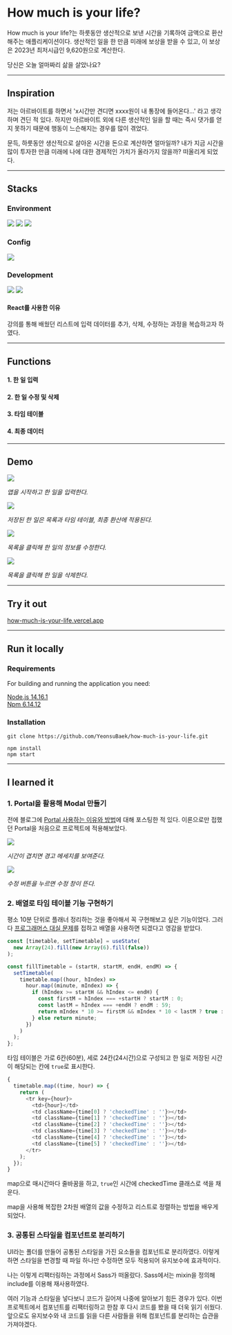 # How much is your life?

How much is your life?는 하룻동안 생산적으로 보낸 시간을 기록하여 금액으로 환산해주는 애플리케이션이다. 생산적인 일을 한 만큼 미래에 보상을 받을 수 있고, 이 보상은 2023년 최저시급인 9,620원으로 계산한다.

당신은 오늘 얼마짜리 삶을 살았나요?

---

## Inspiration

저는 아르바이트를 하면서 'x시간만 견디면 xxxx원이 내 통장에 들어온다...' 라고 생각하며 견딘 적 있다. 하지만 아르바이트 외에 다른 생산적인 일을 할 때는 즉시 댓가를 얻지 못하기 때문에 행동이 느슨해지는 경우를 많이 겪었다.

문득, 하룻동안 생산적으로 살아온 시간을 돈으로 계산하면 얼마일까? 내가 지금 시간을 많이 투자한 만큼 미래에 나에 대한 경제적인 가치가 올라가지 않을까? 떠올리게 되었다.

---

## Stacks

### Environment

<img src="https://img.shields.io/badge/Visual Studio Code-007ACC?style=flat-square&logo=VisualStudioCode&logoColor=white"/>
<img src="https://img.shields.io/badge/GitHub-181717?style=flat-square&logo=GitHub&logoColor=white"/>
<img src="https://img.shields.io/badge/Figma-F24E1E?style=flat-square&logo=Figma&logoColor=white"/>

### Config

<img src="https://img.shields.io/badge/npm-CB3837?style=flat-square&logo=npm&logoColor=white"/>

### Development

<img src="https://img.shields.io/badge/React-61DAFB?style=flat-square&logo=React&logoColor=black"/>
<img src="https://img.shields.io/badge/CSS3-1572B6?style=flat-square&logo=CSS3&logoColor=white"/>

#### React를 사용한 이유

강의를 통해 배웠던 리스트에 입력 데이터를 추가, 삭제, 수정하는 과정을 복습하고자 하였다.

---

## Functions

#### 1. 한 일 입력

#### 2. 한 일 수정 및 삭제

#### 3. 타임 테이블

#### 4. 최종 데이터

---

## Demo

![](https://velog.velcdn.com/images/yeonsubaek/post/e9bfc0cb-920e-42a8-882d-14aefe474e45/image.gif)

_앱을 시작하고 한 일을 입력한다._

![](https://velog.velcdn.com/images/yeonsubaek/post/94eadd9a-8a30-40b5-bca4-69c6898215eb/image.gif)

_저장된 한 일은 목록과 타임 테이블, 최종 환산에 적용된다._

![](https://velog.velcdn.com/images/yeonsubaek/post/320415eb-62eb-4671-94b4-aca9d86c1e4c/image.gif)

_목록을 클릭해 한 일의 정보를 수정한다._

![](https://velog.velcdn.com/images/yeonsubaek/post/2e3ca971-f79b-4003-bf6e-7fe5f393c041/image.gif)

_목록을 클릭해 한 일을 삭제한다._

---

## Try it out

[how-much-is-your-life.vercel.app](https://how-much-is-your-life.vercel.app/)

---

## Run it locally

### Requirements

For building and running the application you need:

[Node.js 14.16.1](https://nodejs.org/ca/blog/release/v14.16.1/)  
[Npm 6.14.12](https://www.npmjs.com/package/npm/v/6.14.12)

### Installation

```
git clone https://github.com/YeonsuBaek/how-much-is-your-life.git

npm install
npm start
```

---

## I learned it

### 1. Portal을 활용해 Modal 만들기

전에 블로그에 [Portal 사용하는 이유와 방법](https://velog.io/@yeonsubaek/React-Portal-%EC%82%AC%EC%9A%A9%ED%95%98%EB%8A%94-%EC%9D%B4%EC%9C%A0%EC%99%80-%EB%B0%A9%EB%B2%95)에 대해 포스팅한 적 있다. 이론으로만 접했던 Portal을 처음으로 프로젝트에 적용해보았다.

![](https://velog.velcdn.com/images/yeonsubaek/post/8925a827-d702-4e93-b7a7-da9d3380dc12/image.gif)

_시간이 겹치면 경고 메세지를 보여준다._

![](https://velog.velcdn.com/images/yeonsubaek/post/de823c36-37e1-4f8d-9221-a62b7353aa9d/image.gif)

_수정 버튼을 누르면 수정 창이 뜬다._

### 2. 배열로 타임 테이블 기능 구현하기

평소 10분 단위로 플래너 정리하는 것을 좋아해서 꼭 구현해보고 싶은 기능이었다. 그러다 [프로그래머스 대실 문제](https://school.programmers.co.kr/learn/courses/30/lessons/155651)를 접하고 배열을 사용하면 되겠다고 영감을 받았다.

```js
const [timetable, setTimetable] = useState(
  new Array(24).fill(new Array(6).fill(false))
);

const fillTimetable = (startH, startM, endH, endM) => {
  setTimetable(
    timetable.map((hour, hIndex) =>
      hour.map((minute, mIndex) => {
        if (hIndex >= startH && hIndex <= endH) {
          const firstM = hIndex === +startH ? startM : 0;
          const lastM = hIndex === +endH ? endM : 59;
          return mIndex * 10 >= firstM && mIndex * 10 < lastM ? true : minute;
        } else return minute;
      })
    )
  );
};
```

타임 테이블은 가로 6칸(60분), 세로 24칸(24시간)으로 구성되고 한 일로 저장된 시간이 해당되는 칸에 `true`로 표시한다.

```js
{
  timetable.map((time, hour) => {
    return (
      <tr key={hour}>
        <td>{hour}</td>
        <td className={time[0] ? 'checkedTime' : ''}></td>
        <td className={time[1] ? 'checkedTime' : ''}></td>
        <td className={time[2] ? 'checkedTime' : ''}></td>
        <td className={time[3] ? 'checkedTime' : ''}></td>
        <td className={time[4] ? 'checkedTime' : ''}></td>
        <td className={time[5] ? 'checkedTime' : ''}></td>
      </tr>
    );
  });
}
```

map으로 매시간마다 줄바꿈을 하고, `true`인 시간에 checkedTime 클래스로 색을 채운다.

map을 사용해 복잡한 2차원 배열의 값을 수정하고 리스트로 정렬하는 방법을 배우게 되었다.

### 3. 공통된 스타일을 컴포넌트로 분리하기

UI라는 폴더를 만들어 공통된 스타일을 가진 요소들을 컴포넌트로 분리하였다. 이렇게 하면 스타일을 변경할 때 파일 하나만 수정하면 모두 적용되어 유지보수에 효과적이다.

나는 이렇게 리팩터링하는 과정에서 Sass가 떠올랐다. Sass에서는 mixin을 정의해 include를 이용해 재사용하였다.

여러 기능과 스타일을 넣다보니 코드가 길어져 나중에 알아보기 힘든 경우가 있다. 이번 프로젝트에서 컴포넌트를 리팩터링하고 한참 후 다시 코드를 봤을 때 더욱 읽기 쉬웠다. 앞으로도 유지보수와 내 코드를 읽을 다른 사람들을 위해 컴포넌트를 분리하는 습관을 가져야겠다.
